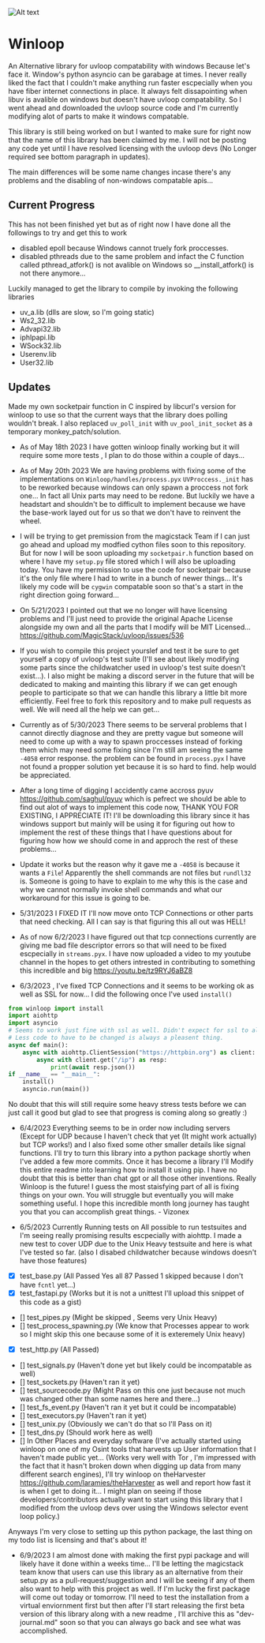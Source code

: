 ![Alt text](https://raw.githubusercontent.com/Vizonex/Winloop/main/winloop.png)

# Winloop
An Alternative library for uvloop compatability with windows Because let's face it. Window's python asyncio can be garabage at times. 
I never really liked the fact that I couldn't make anything run faster escpecially when you have fiber internet connections in place. 
It always felt dissapointing when libuv is avalible on windows but doesn't have uvloop compatability. 
So I went ahead and downloaded the uvloop source code and I'm currently modifying alot of parts to make it windows compatable. 

This library is still being worked on but I wanted to make sure for right now that the name of this library has been claimed by me. 
I will not be posting any code yet until I have resolved licensing with the uvloop devs (No Longer required see bottom paragraph in updates).

The main differences will be some name changes incase there's any problems and the disabling of non-windows compatable apis...

## Current Progress

This has not been finished yet but as of right now I have done all the followings to try and get this to work 
- disabled epoll because Windows cannot truely fork proccesses. 
- disabled pthreads due to the same problem and infact the C function called pthread_atfork() is not avalible on Windows so __install_atfork() is not there anymore...

Luckily managed to get the library to compile by invoking the following libraries 
- uv_a.lib (dlls are slow, so I'm going static)
- Ws2_32.lib
- Advapi32.lib
- iphlpapi.lib
- WSock32.lib
- Userenv.lib
- User32.lib


## Updates

Made my own socketpair function in C inspired by libcurl's version for winloop to use so that the current ways that the library does polling wouldn't break.
I also replaced `uv_poll_init` with `uv_pool_init_socket` as a temporary monkey_patch/solution. 


- As of May 18th 2023 I have gotten winloop finally working but it will require some more tests , I plan to do those within a couple of days...

- As of May 20th 2023 We are having problems with fixing some of the implementations on `Winloop/handles/process.pyx` `UVProccess._init` has to be reworked because windows can only spawn a proccess not fork one... In fact all Unix parts may need to be redone. But luckily we have a headstart and shouldn't be to difficult to implement because we have the base-work layed out for us so that we don't have to reinvent the wheel.

- I will be trying to get premission from the magicstack Team if I can just go ahead and upload my modfied cython files soon to this repository. But for now I will be soon uploading my `socketpair.h` function based on where I have my `setup.py` file stored which I will also be uploading today. You have my permission to use the code for socketpair because it's the only file where I had to write in a bunch of newer things... It's likely my code will be `cygwin` compatable soon so that's a start in the right direction going forward...
- On 5/21/2023 I pointed out that we no longer will have licensing problems and I'll just need to provide the original Apache License alongside my own and all the parts that I modify will be MIT Licensed... https://github.com/MagicStack/uvloop/issues/536

- If you wish to compile this project yourslef and test it be sure to get yourself a copy of uvloop's test suite (I'll see about likely modifying some parts since the childwatcher used in uvloop's test suite doesn't exist...). I also might be making a discord server in the future that will be dedicated to making and mainting this library if we can get enough people to participate so that we can handle this library a little bit more efficiently. Feel free to fork this repository and to make pull requests as well. We will need all the help we can get...

- Currently as of 5/30/2023 There seems to be serveral problems that I cannot directly diagnose and they are pretty vague but someone will need to come up with a way to spawn proccesses instead of forking them which may need some fixing since I'm still am seeing the same `-4058` error response. the problem can be found in `process.pyx` I have not found a propper solution yet because it is so hard to find. help would be appreciated. 

- After a long time of digging I accidently came accross pyuv https://github.com/saghul/pyuv which is pefrect we should be able to find out alot of ways to implement this code now, THANK YOU FOR EXISTING, I APPRECIATE IT! I'll be downloading this library since it has windows support but mainly will be using it for figuring out how to implement the rest of these things that I have questions about for figuring how how we should come in and approch the rest of these problems...

- Update it works but the reason why it gave me a `-4058` is because it wants a `File`! Apparently the shell commands are not files but `rundll32` is. Someone is going to have to explain to me why this is the case and why we cannot normally invoke shell commands and what our workaround for this issue is going to be.  

- 5/31/2023 I FIXED IT I'll now move onto TCP Connections or other parts that need checking. All I can say is that figuring this all out was HELL! 

- As of now 6/2/2023 I have figured out that tcp connections currently are giving me bad file descriptor errors so that will need to be fixed escpecially in `streams.pyx`. I have now uploaded a video to my youtube channel in the hopes to get others intrested in contributing to something this incredible and big https://youtu.be/tz9RYJ6aBZ8 

- 6/3/2023 , I've fixed TCP Connections and it seems to be working ok as well as SSL for now... I did the following once I've used `install()`
```python
from winloop import install
import aiohttp
import asyncio 
# Seems to work just fine with ssl as well. Didn't expect for ssl to also work at all along side tcp connections so that's nice :)
# Less code to have to be changed is always a pleasent thing.
async def main():
    async with aiohttp.ClientSession("https://httpbin.org") as client:
        async with client.get("/ip") as resp:
            print(await resp.json())
if __name__ == "__main__":
    install()
    asyncio.run(main())
  ```
  No doubt that this will still require some heavy stress tests before we can just call it good but glad to see that progress is coming along so greatly :) 
 
 - 6/4/2023 Everything seems to be in order now including servers (Except for UDP because I haven't check that yet (It might work actually) but TCP works!) and I also fixed some other smaller details like signal functions. I'll try to turn this library into a python package shortly when I've added a few more commits. Once it has become a library I'll Modify this entire readme into learning how to install it using pip. I have no doubt that this is better than chat gpt or all those other inventions. Really Winloop is the future! I guess the most staisfying part of all is fixing things on your own. You will struggle but eventually you will make something useful. I hope this incredible month long journey has taught you that you can accomplish great things. - Vizonex

- 6/5/2023 Currently Running tests on All possible to run testsuites and I'm seeing really promising results escpecially with aiohttp. 
I made a new test to cover UDP due to the Unix Heavy testsuite and here is what I've tested so far. (also I disabed childwatcher because windows doesn't have those features)
- [x] test_base.py (All Passed Yes all 87 Passed 1 skipped because I don't have `fcntl` yet...)
- [x] test_fastapi.py (Works but it is not a unittest I'll upload this snippet of this code as a gist)
- [] test_pipes.py (Might be skipped , Seems very Unix Heavy)
- [] test_process_spawning.py (We know that Processes appear to work so I might skip this one because some of it is exteremely Unix heavy)
- [x] test_http.py (All Passed)
- [] test_signals.py (Haven't done yet but likely could be incompatable as well)
- [] test_sockets.py (Haven't ran it yet)
- [] test_sourcecode.py (Might Pass on this one just because not much was changed other than some names here and there...)
- [] test_fs_event.py (Haven't ran it yet but it could be incompatable)
- [] test_executors.py (Haven't ran it yet)
- [] test_unix.py (Obviously we can't do that so I'll Pass on it)
- [] test_dns.py (Should work here as well)
- [] In Other Places and everyday software (I've actually started using winloop on one of my Osint tools that harvests up User information that I haven't made public yet... (Works very well with Tor , I'm impressed with the fact that it hasn't broken down when digging up data from many different search engines), I'll try winloop on theHarvester https://github.com/laramies/theHarvester as well and report how fast it is when I get to doing it... I might plan on seeing if those developers/contributors actually want to start using this library that I modified from the uvloop devs over using the Windows selector event loop policy.)

Anyways I'm very close to setting up this python package, the last thing on my todo list is licensing and that's about it! 

- 6/9/2023 I am almost done with making the first pypi package and will likely have it done within a weeks time... I'll be letting the magicstack team know that users can use this library as an alternative from their setup.py as a pull-request/suggestion and I will be seeing if any of them also want to help with this project as well. If I'm lucky the first package will come out today or tomorrow. I'll need to test the installation from a virtual enviornment first but then after I'll start releasing the first beta version of this library along with a new readme , I'll archive this as "dev-journal.md" soon so that you can always go back and see what was accomplished.
